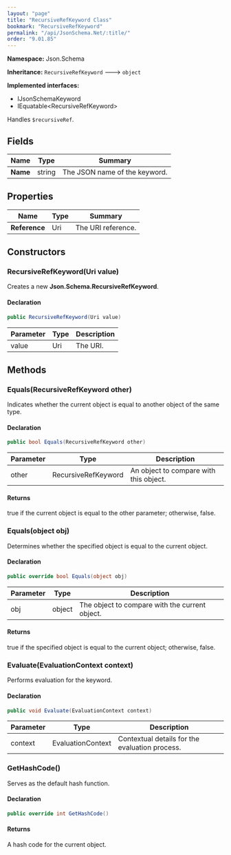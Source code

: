 ```yaml
---
layout: "page"
title: "RecursiveRefKeyword Class"
bookmark: "RecursiveRefKeyword"
permalink: "/api/JsonSchema.Net/:title/"
order: "9.01.85"
---
```

**Namespace:** Json.Schema

**Inheritance:**
`RecursiveRefKeyword`
 🡒 
`object`

**Implemented interfaces:**

- IJsonSchemaKeyword
- IEquatable\<RecursiveRefKeyword\>

Handles `$recursiveRef`.

## Fields

| Name | Type | Summary |
|---|---|---|
| **Name** | string | The JSON name of the keyword. |

## Properties

| Name | Type | Summary |
|---|---|---|
| **Reference** | Uri | The URI reference. |

## Constructors

### RecursiveRefKeyword(Uri value)

Creates a new **Json.Schema.RecursiveRefKeyword**.

#### Declaration

```c#
public RecursiveRefKeyword(Uri value)
```

| Parameter | Type | Description |
|---|---|---|
| value | Uri | The URI. |


## Methods

### Equals(RecursiveRefKeyword other)

Indicates whether the current object is equal to another object of the same type.

#### Declaration

```c#
public bool Equals(RecursiveRefKeyword other)
```

| Parameter | Type | Description |
|---|---|---|
| other | RecursiveRefKeyword | An object to compare with this object. |


#### Returns

true if the current object is equal to the <paramref name="other">other</paramref> parameter; otherwise, false.

### Equals(object obj)

Determines whether the specified object is equal to the current object.

#### Declaration

```c#
public override bool Equals(object obj)
```

| Parameter | Type | Description |
|---|---|---|
| obj | object | The object to compare with the current object. |


#### Returns

true if the specified object  is equal to the current object; otherwise, false.

### Evaluate(EvaluationContext context)

Performs evaluation for the keyword.

#### Declaration

```c#
public void Evaluate(EvaluationContext context)
```

| Parameter | Type | Description |
|---|---|---|
| context | EvaluationContext | Contextual details for the evaluation process. |


### GetHashCode()

Serves as the default hash function.

#### Declaration

```c#
public override int GetHashCode()
```


#### Returns

A hash code for the current object.

